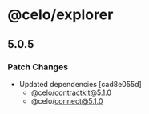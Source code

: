 # @celo/explorer

## 5.0.5

### Patch Changes

- Updated dependencies [cad8e055d]
  - @celo/contractkit@5.1.0
  - @celo/connect@5.1.0
